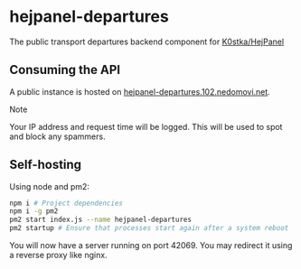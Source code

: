 # hejpanel-departures
The public transport departures backend component for [K0stka/HejPanel](https://github.com/K0stka/HejPanel)

## Consuming the API
A public instance is hosted on [hejpanel-departures.102.nedomovi.net](hejpanel-departures.102.nedomovi.net).
> [!NOTE]
> Your IP address and request time will be logged. This will be used to spot and block any spammers.

## Self-hosting
Using node and pm2:
```sh
npm i # Project dependencies
npm i -g pm2
pm2 start index.js --name hejpanel-departures
pm2 startup # Ensure that processes start again after a system reboot
```
You will now have a server running on port 42069. You may redirect it using a reverse proxy like nginx.